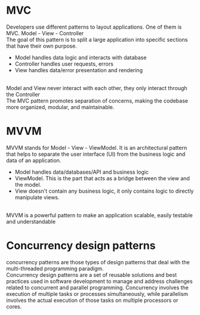 # MVC
Developers use different patterns to layout applications. One of them is MVC. Model - View - Controller </br>
The goal of this pattern is to split a large application into specific sections that have their own purpose.
- Model handles data logic and interacts with database
- Controller handles user requests, errors
- View handles data/error presentation and rendering
</br>
Model and View never interact with each other, they only interact through the Controller
</br>
The MVC pattern promotes separation of concerns, making the codebase more organized, modular, and maintainable.

# MVVM
MVVM stands for Model - View - ViewModel. It is an architectural pattern that helps to separate the user interface (UI) from the business logic and data of an application.
- Model handles data/databases/API and business logic
- ViewModel. This is the part that acts as a bridge between the view and the model. 
- View doesn't contain any business logic, it only contains logic to directly manipulate views.
</br>
MVVM is a powerful pattern to make an application scalable, easily testable and understandable

# Concurrency design patterns
concurrency patterns are those types of design patterns that deal with the multi-threaded programming paradigm. </br>
Concurrency design patterns are a set of reusable solutions and best practices used in software development to manage and address challenges related to concurrent and parallel programming. Concurrency involves the execution of multiple tasks or processes simultaneously, while parallelism involves the actual execution of those tasks on multiple processors or cores. </br>
